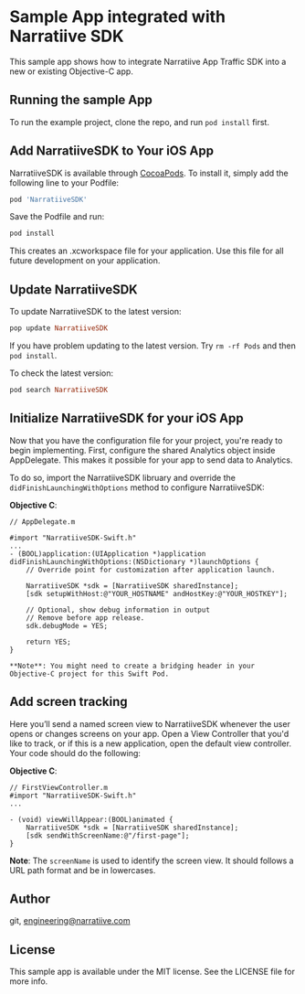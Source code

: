 # Sample App integrated with Narratiive SDK

This sample app shows how to integrate Narratiive App Traffic SDK into a new or existing Objective-C app.

## Running the sample App

To run the example project, clone the repo, and run `pod install` first.

## Add NarratiiveSDK to Your iOS App

NarratiiveSDK is available through [CocoaPods](https://cocoapods.org). To install
it, simply add the following line to your Podfile:

```ruby
pod 'NarratiiveSDK'
```

Save the Podfile and run:

```ruby
pod install
```

This creates an .xcworkspace file for your application. Use this file for all future development on your application.

## Update NarratiiveSDK

To update NarratiiveSDK to the latest version:

```ruby
pop update NarratiiveSDK
```

If you have problem updating to the latest version. Try `rm -rf Pods` and then `pod install`.

To check the latest version:

```ruby
pod search NarratiiveSDK
```

## Initialize NarratiiveSDK for your iOS App

Now that you have the configuration file for your project, you're ready to begin implementing. First, configure the shared Analytics object inside AppDelegate. This makes it possible for your app to send data to Analytics. 

To do so, import the NarratiiveSDK libruary and override the `didFinishLaunchingWithOptions` method to configure NarratiiveSDK:

  
**Objective C**:
    
    // AppDelegate.m
    
    #import "NarratiiveSDK-Swift.h"
    ...
    - (BOOL)application:(UIApplication *)application didFinishLaunchingWithOptions:(NSDictionary *)launchOptions {
        // Override point for customization after application launch.
       
        NarratiiveSDK *sdk = [NarratiiveSDK sharedInstance];
        [sdk setupWithHost:@"YOUR_HOSTNAME" andHostKey:@"YOUR_HOSTKEY"];

        // Optional, show debug information in output
        // Remove before app release.
        sdk.debugMode = YES;
     
        return YES;
    }
    
    **Note**: You might need to create a bridging header in your Objective-C project for this Swift Pod.
 

## Add screen tracking

Here you’ll send a named screen view to NarratiiveSDK whenever the user opens or changes screens on your app. Open a View Controller that you'd like to track, or if this is a new application, open the default view controller. Your code should do the following:

 
**Objective C**:
    
    // FirstViewController.m
    #import "NarratiiveSDK-Swift.h"
    ...
    
    - (void) viewWillAppear:(BOOL)animated {
        NarratiiveSDK *sdk = [NarratiiveSDK sharedInstance];
        [sdk sendWithScreenName:@"/first-page"];
    }


**Note**: The `screenName` is used to identify the screen view. It should follows a URL path format and be in lowercases.


## Author

git, engineering@narratiive.com

## License

This sample app is available under the MIT license. See the LICENSE file for more info.
